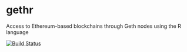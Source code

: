 # gethr
Access to Ethereum-based blockchains through Geth nodes using the R language

[![Build Status](https://travis-ci.org/vicegd/gethr.svg?branch=master)](https://travis-ci.org/vicegd/gethr)
